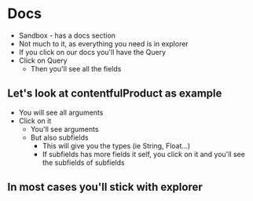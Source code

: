 # Docs
* Sandbox - has a docs section
* Not much to it, as everything you need is in explorer
* If you click on our docs you'll have the Query
* Click on Query
    - Then you'll see all the fields

## Let's look at contentfulProduct as example
* You will see all arguments
* Click on it
    - You'll see arguments
    - But also subfields
        + This will give you the types (ie String, Float...)
        + If subfields has more fields it self, you click on it and you'll see the subfields of subfields

## In most cases you'll stick with explorer
